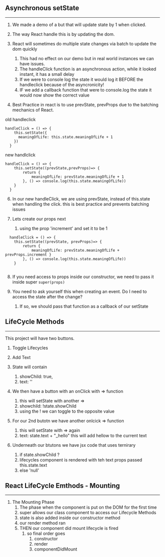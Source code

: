 ## Asynchronous setState
---

1. We made a demo of a but that will update state by 1 when clicked.
2. The way React handle this is by updating the dom.
3. React will sometimes do multiple state changes via batch to update the dom quickly
   1. This had no effect on our demo but in real world instances we can have issues.
   2. The handleClick function is an asynchronous action, while it looked instant, it has a small delay
   3. If we were to console log the state it would log it BEFORE the handleclick because of the asyncronicity!
   4. IF we add a callback function that were to console.log the state it would now show the correct value

5. Best Practice in react is to use prevState, prevProps due to the batching mechanics of React.

old handleclick
```
handleClick = () => {
    this.setState({
      meaningOfLife: this.state.meaningOfLife + 1
    })
  }
```

new handlclick
```
handleClick = () => {
    this.setState((prevState,prevProps)=> {
        return {
            meaningOfLife: prevState.meaningOfLife + 1
        }, () => console.log(this.state.meaningOfLife))
    }
  }
```

6. In our new handleClick, we are using prevState, instead of this.state when handling the click. this is best practice and prevents batching issues



7. Lets create our props next
   1. using the prop 'increment' and set it to be 1


```
  handleClick = () => {
    this.setState((prevState, prevProps)=> {
        return {
            meaningOfLife: prevState.meaningOfLife + prevProps.increment }
        }, () => console.log(this.state.meaningOfLife))
    }
  
```

8. If you need access to props inside our constructor, we need to pass it inside super ``super(props)``

9. You need to ask yourself this when creating an event. Do I need to access the state after the change? 
   1.  If so, we should pass that function as a callback of our setState


## LifeCycle Methods
---

This project will have two buttons.

1. Toggle Lifecycles
2. Add Text

3. State will contain
   1. showChild: true,
   2. text: ''


4. We then have a button with an onClick with => function
   1. this will setState with another =>
   2. showchild: !state.showChild
   3. using the ! we can toggle to the opposite value

5. For our 2nd butotn we have another onlcick => function
    1. this will setState with => again
    2. text: state.text + "_hello" this will add hellow to the current text 

6. Underneath our btutons we have jsx code that uses ternirary
   1. if state.showChild ? 
   2. lifecycles component is rendered with teh text props passed this.state.text
   3. else 'null'


## React LifeCycle Emthods - Mounting
---

1. The Mounting Phase
   1. The phase when the component is put on the DOM for the first time
   2. super allows our class component to access our Lifecycle Methods
   3. state is also added inside our constructor method
   4. our render method ran 
   5. THEN our component did mount lifecycle is fired
      1. so final order goes
         1. constructor
         2. render
         3. componentDidMount




